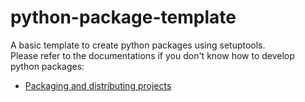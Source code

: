 # python-package-template
A basic template to create python packages using setuptools.  
Please refer to the documentations if you don't know how to develop python packages:
- [Packaging and distributing projects](https://packaging.python.org/en/latest/guides/distributing-packages-using-setuptools/)

